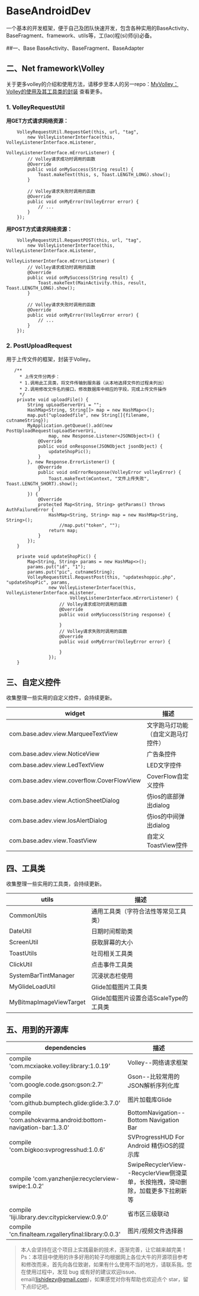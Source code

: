 # BaseAndroidDev
一个基本的开发框架，便于自己及团队快速开发，包含各种实用的BaseActivity、BaseFragment、framework、utils等，工(lao)程(si)师(ji)必备。

##一、Base
BaseActivity、BaseFragment、BaseAdapter

## 二、Net framework\Volley
关于更多volley的介绍和使用方法，请移步至本人的另一repo：[MyVolley：Volley的使用及其工具类的封装][1] 查看更多。
### 1. VolleyRequestUtil
**用GET方式请求网络资源：**

        VolleyRequestUtil.RequestGet(this, url, "tag", 
            new VolleyListenerInterface(this, VolleyListenerInterface.mListener,
                                        VolleyListenerInterface.mErrorListener) {
            // Volley请求成功时调用的函数
            @Override
            public void onMySuccess(String result) {
                Toast.makeText(this, s, Toast.LENGTH_LONG).show();
            }
        
            // Volley请求失败时调用的函数
            @Override
            public void onMyError(VolleyError error) {
                // ...
            }
        });
        
**用POST方式请求网络资源：**

        VolleyRequestUtil.RequestPOST(this, url, "tag", 
            new VolleyListenerInterface(this, VolleyListenerInterface.mListener,
                                        VolleyListenerInterface.mErrorListener) {
            // Volley请求成功时调用的函数
            @Override
            public void onMySuccess(String result) {
                Toast.makeText(MainActivity.this, result, Toast.LENGTH_LONG).show();
            }
        
            // Volley请求失败时调用的函数
            @Override
            public void onMyError(VolleyError error) {
                // ...
            }
        });

### 2. PostUploadRequest
用于上传文件的框架，封装于Volley。

       /**
         * 上传文件分两步：
         * 1.调用此工具类，将文件传输到服务器（从本地选择文件的过程未列出）
         * 2.调用修改文件名的接口，修改数据库中相应的字段，完成上传文件操作
         */
        private void uploadFile() {
            String upLoadServerUri = "";
            HashMap<String, String[]> map = new HashMap<>();
            map.put("uploadedfile", new String[]{filename, cutnameString});
            MyApplication.getQueue().add(new PostUploadRequest(upLoadServerUri,
                    map, new Response.Listener<JSONObject>() {
                @Override
                public void onResponse(JSONObject jsonObject) {
                    updateShopPic();
                }
            }, new Response.ErrorListener() {
                @Override
                public void onErrorResponse(VolleyError volleyError) {
                    Toast.makeText(mContext, "文件上传失败", Toast.LENGTH_SHORT).show();
                }
            }) {
                @Override
                protected Map<String, String> getParams() throws AuthFailureError {
                    HashMap<String, String> map = new HashMap<String, String>();
                        //map.put("token", "");
                    return map;
                }
            });
        }
        
        private void updateShopPic() {
            Map<String, String> params = new HashMap<>();
            params.put("id", "1");
            params.put("pic", cutnameString);
            VolleyRequestUtil.RequestPost(this, "updateshoppic.php", "updateShopPic", params,
                    new VolleyListenerInterface(this, VolleyListenerInterface.mListener,
                            VolleyListenerInterface.mErrorListener) {
                        // Volley请求成功时调用的函数
                        @Override
                        public void onMySuccess(String response) {
                        
                        }
                        // Volley请求失败时调用的函数
                        @Override
                        public void onMyError(VolleyError error) {
    
                        }
                    });
        }

## 三、自定义控件
收集整理一些实用的自定义控件，会持续更新。

|widget|描述|
|---|---|
|com.base.adev.view.MarqueeTextView|文字跑马灯功能（自定义跑马灯控件）|
|com.base.adev.view.NoticeView|广告条控件|
|com.base.adev.view.LedTextView|LED文字控件|
|com.base.adev.view.coverflow.CoverFlowView|CoverFlow自定义控件|
|com.base.adev.view.ActionSheetDialog|仿ios的底部弹出dialog|
|com.base.adev.view.IosAlertDialog|仿ios的中间弹出dialog|
|com.base.adev.view.ToastView|自定义ToastView控件|

## 四、工具类
收集整理一些实用的工具类，会持续更新。

|utils|描述|
|---|---|
|CommonUtils|通用工具类（字符合法性等常见工具类）|
|DateUtil|日期时间帮助类|
|ScreenUtil|获取屏幕的大小|
|ToastUtils|吐司相关工具类|
|ClickUtil|点击事件工具类|
|SystemBarTintManager|沉浸状态栏使用|
|MyGlideLoadUtil|Glide加载图片工具类|
|MyBitmapImageViewTarget|Glide加载图片设置合适ScaleType的工具类|

## 五、用到的开源库

|dependencies|描述|
|---|---|
|compile 'com.mcxiaoke.volley:library:1.0.19'|Volley--网络请求框架|
|compile 'com.google.code.gson:gson:2.7'|Gson--比较常用的JSON解析序列化库|
|compile 'com.github.bumptech.glide:glide:3.7.0'|图片加载库Glide|
|compile 'com.ashokvarma.android:bottom-navigation-bar:1.3.0'|BottomNavigation--Bottom Navigation Bar|
|compile 'com.bigkoo:svprogresshud:1.0.6'|SVProgressHUD For Android 精仿iOS的提示库|
|compile 'com.yanzhenjie:recyclerview-swipe:1.0.2'|SwipeRecyclerView--RecyclerView侧滑菜单，长按拖拽，滑动删除，加载更多下拉刷新等|
|compile 'liji.library.dev:citypickerview:0.9.0'|省市区三级联动|
|compile 'cn.finalteam.rxgalleryfinal:library:0.0.3'|图片/视频文件选择器|

> 本人会坚持在这个项目上实践最新的技术，逐渐完善，让它越来越完美！ Ps：本项目中使用的许多好用的轮子均根据网上各位大牛的开源项目参考和修改而来，首先向各位致谢，如果有什么使用不当的地方，请联系我。您在使用过程中，发现 bug 或有好的建议欢迎issue、email(lishidezy@gmail.com)，如果感觉对你有帮助也欢迎点个 star，留下点印记吧。



  [1]: https://github.com/lishide/MyVolley
